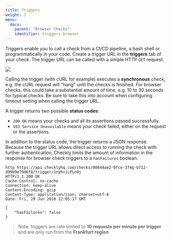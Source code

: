 ```yaml
---
title: Triggers
weight: 7
menu:
  docs:
    parent: "Browser Checks"
    identifier: triggers-browser
---
```


Triggers enable you to call a check from a CI/CD pipeline, a bash shell or programmatically in your code.
Create a trigger URL in the **triggers** tab of your check. The trigger URL can be called with a simple HTTP `GET` request.

![](/docs/images/browser-checks/triggers.png)

Calling the trigger (with cURL for example) executes a **synchronous** check, e.g. the cURL request will "hang" until
the checks is finished. For browser checks, this could take a substantial amount of time, e.g. 10 to 30 seconds for
typical checks. Be sure to take this into account when configuring timeout setting when calling the trigger URL.

A trigger returns two possible **status codes**:

-   `200 OK` means your checks and all its assertions passed successfully.
-   `503 Service Unavailable` means your check failed, either on the request or the assertions.

In addition to the status code, the trigger returns a JSON response. Because the trigger URL allows direct
access to running the check with further authentication, Checkly limits the amount of information in the response
for browser check triggers to a `hasFailures` boolean.

```
http https://api.checklyhq.com/checks/00844ae2-0fce-374g-b712-d99b9e79d6f8/trigger/1nyhvjLPLo9j
HTTP/1.1 200 OK
Cache-Control: no-cache
Connection: keep-alive
Content-Encoding: gzip
Content-Type: application/json; charset=utf-8
Date: Fri, 29 Jun 2018 12:05:17 GMT

{
    "hasFailures": false
}
```

> Note: triggers are rate limited to **10 requests per minute per trigger** and are only run from the **Frankfurt region**

